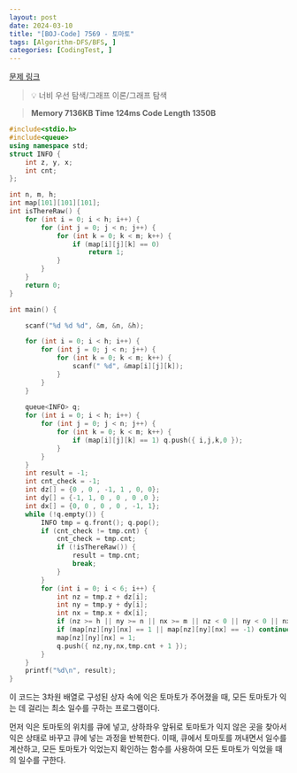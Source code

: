 ```yaml
---
layout: post
date: 2024-03-10
title: "[BOJ-Code] 7569 - 토마토"
tags: [Algorithm-DFS/BFS, ]
categories: [CodingTest, ]
---
```


[문제 링크](https://www.acmicpc.net/problem/7569)


> 💡 너비 우선 탐색/그래프 이론/그래프 탐색


> **Memory   7136KB                                   Time   124ms                               Code Length   1350B**


```c++
#include<stdio.h>
#include<queue>
using namespace std;
struct INFO {
	int z, y, x;
	int cnt;
};

int n, m, h;
int map[101][101][101];
int isThereRaw() {
	for (int i = 0; i < h; i++) {
		for (int j = 0; j < n; j++) {
			for (int k = 0; k < m; k++) {
				if (map[i][j][k] == 0)
					return 1;
			}
		}
	}
	return 0;
}

int main() {

	scanf("%d %d %d", &m, &n, &h);

	for (int i = 0; i < h; i++) {
		for (int j = 0; j < n; j++) {
			for (int k = 0; k < m; k++) {
				scanf(" %d", &map[i][j][k]);
			}
		}
	}
	
	queue<INFO> q;
	for (int i = 0; i < h; i++) {
		for (int j = 0; j < n; j++) {
			for (int k = 0; k < m; k++) {
				if (map[i][j][k] == 1) q.push({ i,j,k,0 });
			}
		}
	}
	int result = -1;
	int cnt_check = -1;
	int dz[] = {0 , 0 , -1, 1 , 0, 0};
	int dy[] = {-1, 1, 0 , 0 , 0 ,0 };
	int dx[] = {0, 0 , 0 , 0 , -1, 1};
	while (!q.empty()) {
		INFO tmp = q.front(); q.pop();
		if (cnt_check != tmp.cnt) {
			cnt_check = tmp.cnt;
			if (!isThereRaw()) {
				result = tmp.cnt;
				break;
			}
		}
		for (int i = 0; i < 6; i++) {
			int nz = tmp.z + dz[i];
			int ny = tmp.y + dy[i];
			int nx = tmp.x + dx[i];
			if (nz >= h || ny >= n || nx >= m || nz < 0 || ny < 0 || nx < 0) continue;
			if (map[nz][ny][nx] == 1 || map[nz][ny][nx] == -1) continue;
			map[nz][ny][nx] = 1;
			q.push({ nz,ny,nx,tmp.cnt + 1 });
		}
	}
	printf("%d\n", result);
}
```


이 코드는 3차원 배열로 구성된 상자 속에 익은 토마토가 주어졌을 때, 모든 토마토가 익는 데 걸리는 최소 일수를 구하는 프로그램이다.

먼저 익은 토마토의 위치를 큐에 넣고, 상하좌우 앞뒤로 토마토가 익지 않은 곳을 찾아서 익은 상태로 바꾸고 큐에 넣는 과정을 반복한다. 이때, 큐에서 토마토를 꺼내면서 일수를 계산하고, 모든 토마토가 익었는지 확인하는 함수를 사용하여 모든 토마토가 익었을 때의 일수를 구한다.

